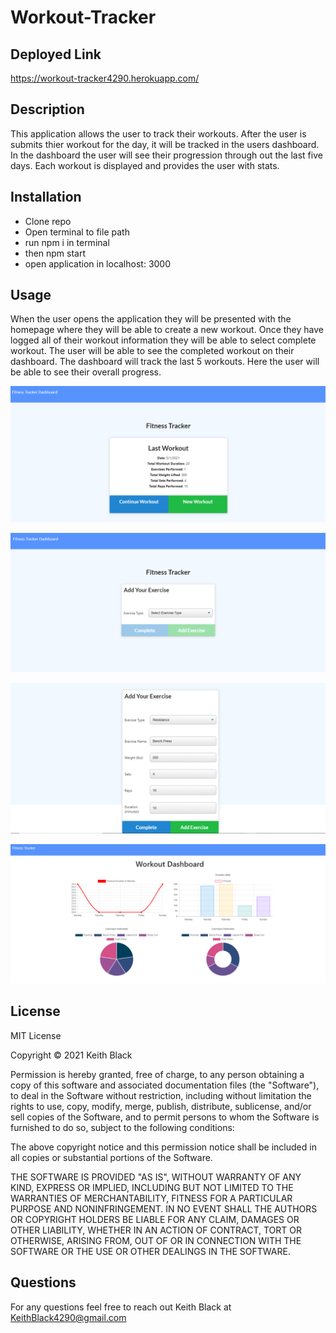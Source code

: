 # Workout-Tracker

## Deployed Link

https://workout-tracker4290.herokuapp.com/

## Description

This application allows the user to track their workouts. After the user is submits thier workout for the day, it will be tracked in the users dashboard. In the dashboard the user will see their progression through out the last five days. Each workout is displayed and provides the user with stats. 

## Installation

* Clone repo
* Open terminal to file path
* run npm i in terminal 
* then npm start
* open application in localhost: 3000


## Usage

When the user opens the application they will be presented with the homepage where they will be able to create a new workout. Once they have logged all of their workout information they will be able to select complete workout. The user will be able to see the completed workout on their dashboard. The dashboard will track the last 5 workouts. Here the user will be able to see their overall progress.

![Window screenshot](./img/homepage.png?raw=true "homepage")

![Window screenshot](./img/newworkout.png?raw=true "new work out")

![Window screenshot](./img/workoutform.png?raw=true "form")

![Window screenshot](./img/dashboard.png?raw=true "dashboard")

## License 

MIT License

Copyright © 2021 Keith Black

Permission is hereby granted, free of charge, to any person obtaining a copy of this software and associated documentation files (the "Software"), to deal in the Software without restriction, including without limitation the rights to use, copy, modify, merge, publish, distribute, sublicense, and/or sell copies of the Software, and to permit persons to whom the Software is furnished to do so, subject to the following conditions:

The above copyright notice and this permission notice shall be included in all copies or substantial portions of the Software.

THE SOFTWARE IS PROVIDED "AS IS", WITHOUT WARRANTY OF ANY KIND, EXPRESS OR IMPLIED, INCLUDING BUT NOT LIMITED TO THE WARRANTIES OF MERCHANTABILITY, FITNESS FOR A PARTICULAR PURPOSE AND NONINFRINGEMENT. IN NO EVENT SHALL THE AUTHORS OR COPYRIGHT HOLDERS BE LIABLE FOR ANY CLAIM, DAMAGES OR OTHER LIABILITY, WHETHER IN AN ACTION OF CONTRACT, TORT OR OTHERWISE, ARISING FROM, OUT OF OR IN CONNECTION WITH THE SOFTWARE OR THE USE OR OTHER DEALINGS IN THE SOFTWARE.

## Questions

For any questions feel free to reach out Keith Black at 
KeithBlack4290@gmail.com

